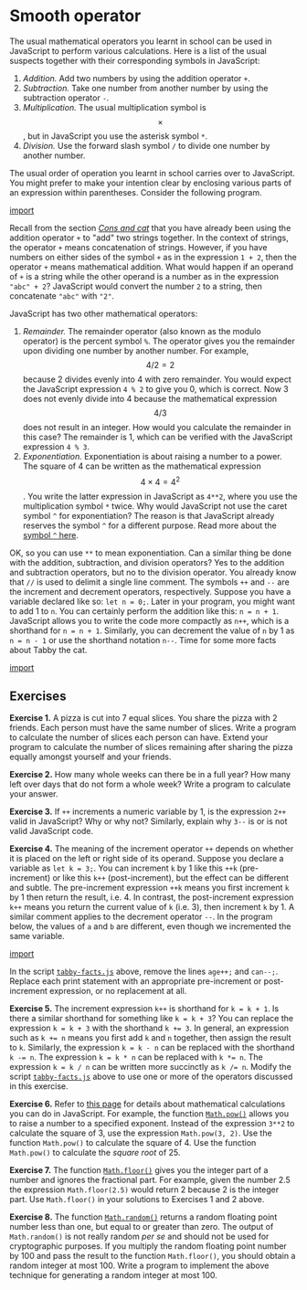 # Smooth operator

The usual mathematical operators you learnt in school can be used in JavaScript
to perform various calculations. Here is a list of the usual suspects together
with their corresponding symbols in JavaScript:

1. _Addition._ Add two numbers by using the addition operator `+`.
1. _Subtraction._ Take one number from another number by using the subtraction
   operator `-`.
1. _Multiplication._ The usual multiplication symbol is $$\times$$, but in
   JavaScript you use the asterisk symbol `*`.
1. _Division._ Use the forward slash symbol `/` to divide one number by another
   number.

The usual order of operation you learnt in school carries over to JavaScript.
You might prefer to make your intention clear by enclosing various parts of an
expression within parentheses. Consider the following program.

[import](code/arithmetics.js)

Recall from the section [_Cons and cat_](string.md#cons-and-cat) that you have
already been using the addition operator `+` to "add" two strings together. In
the context of strings, the operator `+` means concatenation of strings.
However, if you have numbers on either sides of the symbol `+` as in the
expression `1 + 2`, then the operator `+` means mathematical addition. What
would happen if an operand of `+` is a string while the other operand is a
number as in the expression `"abc" + 2`? JavaScript would convert the number `2`
to a string, then concatenate `"abc"` with `"2"`.

JavaScript has two other mathematical operators:

1. _Remainder._ The remainder operator (also known as the modulo operator) is
   the percent symbol `%`. The operator gives you the remainder upon dividing
   one number by another number. For example, $$4 / 2 = 2$$ because 2 divides
   evenly into 4 with zero remainder. You would expect the JavaScript expression
   `4 % 2` to give you 0, which is correct. Now 3 does not evenly divide into 4
   because the mathematical expression $$4 / 3$$ does not result in an integer.
   How would you calculate the remainder in this case? The remainder is 1, which
   can be verified with the JavaScript expression `4 % 3`.
1. _Exponentiation._ Exponentiation is about raising a number to a power. The
   square of 4 can be written as the mathematical expression
   $$4 \times 4 = 4^2$$. You write the latter expression in JavaScript as
   `4**2`, where you use the multiplication symbol `*` twice. Why would
   JavaScript not use the caret symbol `^` for exponentiation? The reason is
   that JavaScript already reserves the symbol `^` for a different purpose. Read
   more about the
   [symbol `^` here](https://developer.mozilla.org/en-US/docs/Web/JavaScript/Reference/Operators/Bitwise_XOR).

OK, so you can use `**` to mean exponentiation. Can a similar thing be done with
the addition, subtraction, and division operators? Yes to the addition and
subtraction operators, but no to the division operator. You already know that
`//` is used to delimit a single line comment. The symbols `++` and `--` are the
increment and decrement operators, respectively. Suppose you have a variable
declared like so: `let n = 0;`. Later in your program, you might want to add 1
to `n`. You can certainly perform the addition like this: `n = n + 1`.
JavaScript allows you to write the code more compactly as `n++`, which is a
shorthand for `n = n + 1`. Similarly, you can decrement the value of `n` by 1 as
`n = n - 1` or use the shorthand notation `n--`. Time for some more facts about
Tabby the cat.

[import](code/tabby-facts.js)

<!-- ====================================================================== -->

## Exercises

**Exercise 1.** A pizza is cut into 7 equal slices. You share the pizza with 2
friends. Each person must have the same number of slices. Write a program to
calculate the number of slices each person can have. Extend your program to
calculate the number of slices remaining after sharing the pizza equally amongst
yourself and your friends.

**Exercise 2.** How many whole weeks can there be in a full year? How many left
over days that do not form a whole week? Write a program to calculate your
answer.

**Exercise 3.** If `++` increments a numeric variable by 1, is the expression
`2++` valid in JavaScript? Why or why not? Similarly, explain why `3--` is or is
not valid JavaScript code.

**Exercise 4.** The meaning of the increment operator `++` depends on whether it
is placed on the left or right side of its operand. Suppose you declare a
variable as `let k = 3;`. You can increment `k` by 1 like this `++k`
(pre-increment) or like this `k++` (post-increment), but the effect can be
different and subtle. The pre-increment expression `++k` means you first
increment `k` by 1 then return the result, i.e. 4. In contrast, the
post-increment expression `k++` means you return the current value of `k` (i.e.
3), then increment `k` by 1. A similar comment applies to the decrement operator
`--`. In the program below, the values of `a` and `b` are different, even though
we incremented the same variable.

[import](code/increment.js)

In the script [`tabby-facts.js`](code/tabby-facts.js) above, remove the lines
`age++;` and `can--;`. Replace each print statement with an appropriate
pre-increment or post-increment expression, or no replacement at all.

**Exercise 5.** The increment expression `k++` is shorthand for `k = k + 1`. Is
there a similar shorthand for something like `k = k + 3`? You can replace the
expression `k = k + 3` with the shorthand `k += 3`. In general, an expression
such as `k += n` means you first add `k` and `n` together, then assign the
result to `k`. Similarly, the expression `k = k - n` can be replaced with the
shorthand `k -= n`. The expression `k = k * n` can be replaced with `k *= n`.
The expression `k = k / n` can be written more succinctly as `k /= n`. Modify
the script [`tabby-facts.js`](code/tabby-facts.js) above to use one or more of
the operators discussed in this exercise.

**Exercise 6.** Refer to
[this page](https://developer.mozilla.org/en-US/docs/Web/JavaScript/Reference/Global_Objects/Math)
for details about mathematical calculations you can do in JavaScript. For
example, the function
[`Math.pow()`](https://developer.mozilla.org/en-US/docs/Web/JavaScript/Reference/Global_Objects/Math/pow)
allows you to raise a number to a specified exponent. Instead of the expression
`3**2` to calculate the square of 3, use the expression `Math.pow(3, 2)`. Use
the function `Math.pow()` to calculate the square of 4. Use the function
`Math.pow()` to calculate the _square root_ of 25.

**Exercise 7.** The function
[`Math.floor()`](https://developer.mozilla.org/en-US/docs/Web/JavaScript/Reference/Global_Objects/Math/floor)
gives you the integer part of a number and ignores the fractional part. For
example, given the number 2.5 the expression `Math.floor(2.5)` would return 2
because 2 is the integer part. Use `Math.floor()` in your solutions to Exercises
1 and 2 above.

**Exercise 8.** The function
[`Math.random()`](https://developer.mozilla.org/en-US/docs/Web/JavaScript/Reference/Global_Objects/Math/random)
returns a random floating point number less than one, but equal to or greater
than zero. The output of `Math.random()` is not really random _per se_ and
should not be used for cryptographic purposes. If you multiply the random
floating point number by 100 and pass the result to the function `Math.floor()`,
you should obtain a random integer at most 100. Write a program to implement the
above technique for generating a random integer at most 100.
